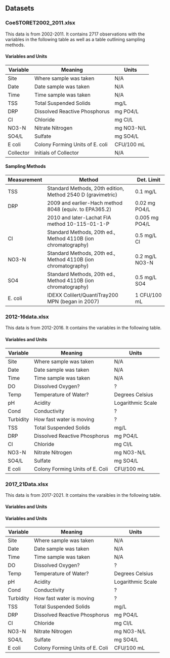 ## Datasets

### CoeSTORET2002_2011.xlsx
This data is from 2002-2011. It contains 2717 observations with the variables in the following table as well as a table outlining sampling methods.

#### Variables and Units
| Variable | Meaning | Units |
|----------|---------|-------|
| Site | Where sample was taken | N/A |
| Date | Date sample was taken | N/A |
| Time | Time sample was taken | N/A |
| TSS | Total Suspended Solids | mg/L |
| DRP | Dissolved Reactive Phosphorus | mg PO4/L |
| Cl | Chloride | mg Cl/L |
| NO3-N | Nitrate Nitrogen | mg NO3-N/L |
| SO4/L | Sulfate | mg SO4/L |
| E coli | Colony Forming Units of E. coli | CFU/100 mL |
| Collector | Initials of Collector | N/A |

#### Sampling Methods
| Measurement | Method | Det. Limit |
|-------------|--------|------------|
| TSS | Standard Methods, 20th edition, Method 2540 D (gravimetric) | 0.1 mg/L |
| DRP | 2009 and earlier-Hach method 8048 (equiv. to EPA365.2) | 0.02 mg PO4/L |
|  | 2010 and later-Lachat FIA method 10-115-01-1-P | 0.005 mg PO4/L |
| Cl | Standard Methods, 20th ed., Method 4110B (ion chromatography) | 0.5 mg/L Cl |
| NO3-N | Standard Methods, 20th ed., Method 4110B (ion chromatography) | 0.2 mg/L NO3-N |
| SO4 | Standard Methods, 20th ed., Method 4110B (ion chromatography) | 0.5 mg/L SO4 |
| E. coli | IDEXX Colilert/QuantiTray200 MPN (began in 2007) | 1 CFU/100 mL |


### 2012-16data.xlsx
This data is from 2012-2016. It contains the variables in the following table.

#### Variables and Units
| Variable | Meaning | Units |
|----------|---------|-------|
| Site | Where sample was taken | N/A |
| Date | Date sample was taken | N/A |
| Time | Time sample was taken | N/A |
| DO | Dissolved Oxygen? | ? |
| Temp | Temperature of Water? | Degrees Celsius |
| pH | Acidity | Logarithmic Scale |
| Cond | Conductivity | ? |
| Turbidity | How fast water is moving | ? |
| TSS | Total Suspended Solids | mg/L |
| DRP | Dissolved Reactive Phosphorus | mg PO4/L |
| Cl | Chloride | mg Cl/L |
| NO3-N | Nitrate Nitrogen | mg NO3-N/L |
| SO4/L | Sulfate | mg SO4/L |
| E coli | Colony Forming Units of E. Coli | CFU/100 mL |


### 2017_21Data.xlsx
This data is from 2017-2021. It contains the varaibles in the following table.

#### Variables and Units
#### Variables and Units
| Variable | Meaning | Units |
|----------|---------|-------|
| Site | Where sample was taken | N/A |
| Date | Date sample was taken | N/A |
| Time | Time sample was taken | N/A |
| DO | Dissolved Oxygen? | ? |
| Temp | Temperature of Water? | Degrees Celsius |
| pH | Acidity | Logarithmic Scale |
| Cond | Conductivity | ? |
| Turbidity | How fast water is moving | ? |
| TSS | Total Suspended Solids | mg/L |
| DRP | Dissolved Reactive Phosphorus | mg PO4/L |
| Cl | Chloride | mg Cl/L |
| NO3-N | Nitrate Nitrogen | mg NO3-N/L |
| SO4/L | Sulfate | mg SO4/L |
| E coli | Colony Forming Units of E. Coli | CFU/100 mL |

